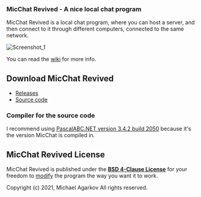### MicChat Revived - A nice local chat program

MicChat Revived is a local chat program, where you can host a server, and then connect to it through different computers, connected to the same network.

![Screenshot_1](https://user-images.githubusercontent.com/81249219/126682296-86bb58c6-b491-4c47-ace4-9245b91177f1.png)

You can read the [wiki](https://github.com/MichaelAgarkov/MicChatRevived/wiki) for more info.

## Download MicChat Revived

- [Releases](https://github.com/MichaelAgarkov/MicChatRevived/releases)
- [Source code](https://github.com/MichaelAgarkov/MicChatRevived)

### Compiler for the source code
I recommend using [PascalABC.NET version 3.4.2 build 2050](https://archive.org/download/pascalabc.net/PascalABCNETWithDotNetSetup.exe) because it's the version MicChat is compiled in.

## MicChat Revived License
MicChat Revived is published under the [**BSD 4-Clause License**](https://github.com/MichaelAgarkov/MicChatRevived/blob/main/License.txt) for your freedom to [modify](https://github.com/MichaelAgarkov/MicChatRevived/wiki/Modifying) the program the way you want it to work.


Copyright (c) 2021, Michael Agarkov
All rights reserved.
